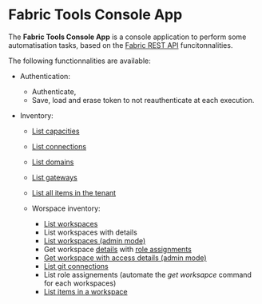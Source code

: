 # Fabric Tools Console App

The **Fabric Tools Console App** is a console application to perform some automatisation tasks, based on the [Fabric REST API](https://learn.microsoft.com/en-us/rest/api/fabric/articles/using-fabric-apis) funcitonnalities.

The following functionnalities are available:
- Authentication:

	- Authenticate,
	- Save, load and erase token to not reauthenticate at each execution.

- Inventory:
	
	- [List capacities](https://learn.microsoft.com/en-us/rest/api/fabric/core/capacities/list-capacities)
	- [List connections](https://learn.microsoft.com/en-us/rest/api/fabric/core/connections/list-connections)
	- [List domains](https://learn.microsoft.com/en-us/rest/api/fabric/admin/domains/list-domains)
	- [List gateways](https://learn.microsoft.com/en-us/rest/api/fabric/core/gateways/list-gateways)
	- [List all items in the tenant](https://learn.microsoft.com/en-us/rest/api/fabric/admin/items/list-items)
	- Worspace inventory:

		- [List workspaces](https://learn.microsoft.com/en-us/rest/api/fabric/core/workspaces/list-workspaces)
		- List workspaces with details
		- [List workspaces (admin mode)](https://learn.microsoft.com/en-us/rest/api/fabric/admin/workspaces/list-workspaces)
		- Get workspace [details](https://learn.microsoft.com/en-us/rest/api/fabric/core/workspaces/get-workspace) with [role assignments](https://learn.microsoft.com/en-us/rest/api/fabric/core/workspaces/get-workspace-role-assignment)
		- [Get workspace with access details (admin mode)](https://learn.microsoft.com/en-us/rest/api/fabric/admin/workspaces/list-workspace-access-details)
		- [List git connections](https://learn.microsoft.com/en-us/rest/api/fabric/admin/workspaces/list-git-connections)
		- List role assignements (automate the *get worksapce* command for each workspaces)
		- [List items in a workspace](https://learn.microsoft.com/en-us/rest/api/fabric/core/items/list-items)
